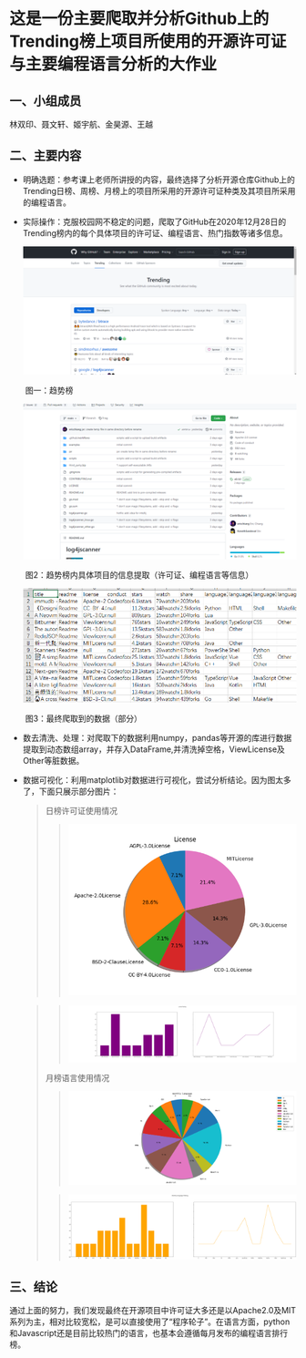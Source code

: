 # 这是一份主要爬取并分析Github上的Trending榜上项目所使用的开源许可证与主要编程语言分析的大作业

## 一、小组成员

林双印、聂文轩、姬宇航、金昊源、王越

## 二、主要内容

* 明确选题：参考课上老师所讲授的内容，最终选择了分析开源仓库Github上的Trending日榜、周榜、月榜上的项目所采用的开源许可证种类及其项目所采用的编程语言。

* 实际操作：克服校园网不稳定的问题，爬取了GitHub在2020年12月28日的Trending榜内的每个具体项目的许可证、编程语言、热门指数等诸多信息。

  ![1](resources/1.png)

  ​                                                                                                   图一：趋势榜

  ![2](resources/2.png)

  ​                                                                   图2：趋势榜内具体项目的信息提取（许可证、编程语言等信息）

  ![3](resources/3.png)

  ​                                                                                         图3：最终爬取到的数据（部分）

* 数去清洗、处理：对爬取下的数据利用numpy，pandas等开源的库进行数据提取到动态数组array，并存入DataFrame,并清洗掉空格，ViewLicense及Other等脏数据。

* 数据可视化：利用matplotlib对数据进行可视化，尝试分析结论。因为图太多了，下面只展示部分图片：

  > 日榜许可证使用情况
  >
  > > ![License_pie_daily](pic/License_pie_daily.png)

  > > ![License_Ploting_daily](pic/License_Ploting_daily.png)
  >
  > 月榜语言使用情况
  >
  > > ![Monthly_Language_pie](pic/Monthly_Language_pie.png)
  >
  > > ![Monthly_Language_plot](pic/Monthly_Language_plot.png)

## 三、结论

​      通过上面的努力，我们发现最终在开源项目中许可证大多还是以Apache2.0及MIT系列为主，相对比较宽松，是可以直接使用了“程序轮子”。在语言方面，python和Javascript还是目前比较热门的语言，也基本会遵循每月发布的编程语言排行榜。

